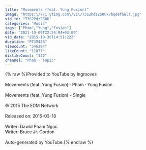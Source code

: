 ```yaml
---
title: "Movements (feat. Yung Fusion)"
image: "https:\/\/i.ytimg.com\/vi\/73S2Pdz2S0U\/hqdefault.jpg"
vid_id: "73S2Pdz2S0U"
categories: "Music"
tags: ["Pham","Yung","Fusion"]
date: "2021-10-09T22:54:04+03:00"
vid_date: "2015-10-30T14:51:22Z"
duration: "PT3M48S"
viewcount: "546294"
likeCount: "11077"
dislikeCount: "342"
channel: "Pham - Topic"
---
```

{% raw %}Provided to YouTube by Ingrooves<br /><br />Movements (feat. Yung Fusion) · Pham · Yung Fusion<br /><br />Movements (feat. Yung Fusion) - Single<br /><br />℗ 2015 The EDM Network<br /><br />Released on: 2015-03-18<br /><br />Writer: Dawid Pham Ngoc<br />Writer: Bruce Jr. Gordon<br /><br />Auto-generated by YouTube.{% endraw %}

